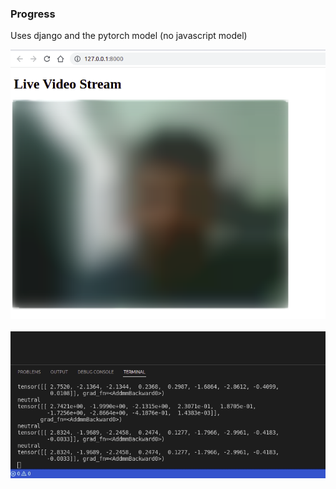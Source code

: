 ### Progress

Uses django and the pytorch model (no javascript model) <br>

![1](screenshots/1.png)<br><br>
![2](screenshots/2.gif)<br><br>
